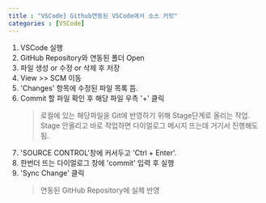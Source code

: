 ```yaml
---
title : "VSCode] Github연동된 VSCode에서 소스 커밋"
categories : [VSCode]
---
```

1. VSCode 실행
2. GitHub Repository와 연동된 폴더 Open
3. 파일 생성 or 수정 or 삭제 후 저장
4. View >> SCM 이동
5. 'Changes' 항목에 수정된 파일 목록 뜸.
6. Commit 할 파일 확인 후 해당 파일 우측 '+' 클릭
    > 로컬에 있는 해당파일을 Git에 반영하기 위해 Stage단계로 올리는 작업.
    > Stage 안올리고 바로 작업하면 다이얼로그 메시지 뜨는데 거기서 진행해도됨.
7. 'SOURCE CONTROL'창에 커서두고 'Ctrl + Enter'.
8. 한번더 뜨는 다이얼로그 창에 'commit' 입력 후 실행
9. 'Sync Change' 클릭 
    > 연동된 GitHub Repository에 실제 반영

